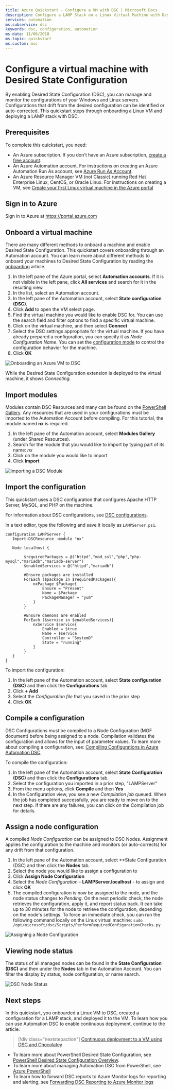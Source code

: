 ```yaml
---
title: Azure Quickstart - Configure a VM with DSC | Microsoft Docs
description: Configure a LAMP Stack on a Linux Virtual Machine with Desired State Configuration
services: automation
ms.subservice: dsc
keywords: dsc, configuration, automation
ms.date: 11/06/2018
ms.topic: quickstart
ms.custom: mvc
---
```


# Configure a virtual machine with Desired State Configuration

By enabling Desired State Configuration (DSC), you can manage and monitor the configurations of your Windows and Linux servers. Configurations that drift from the desired configuration can be identified or auto-corrected. This quickstart steps through onboarding a Linux VM and deploying a LAMP stack with DSC.

## Prerequisites

To complete this quickstart, you need:

* An Azure subscription. If you don't have an Azure subscription, [create a free account](https://azure.microsoft.com/free/).
* An Azure Automation account. For instructions on creating an Azure Automation Run As account, see [Azure Run As Account](automation-sec-configure-azure-runas-account.md).
* An Azure Resource Manager VM (not Classic) running Red Hat Enterprise Linux, CentOS, or Oracle Linux. For instructions on creating a VM, see
  [Create your first Linux virtual machine in the Azure portal](../virtual-machines/linux/quick-create-portal.md)

## Sign in to Azure
Sign in to Azure at https://portal.azure.com

## Onboard a virtual machine
There are many different methods to onboard a machine and enable Desired State Configuration. This quickstart covers onboarding through an Automation account. You can learn more about different methods to onboard your machines to Desired State Configuration by reading the [onboarding](https://docs.microsoft.com/azure/automation/automation-dsc-onboarding) article.

1. In the left pane of the Azure portal, select **Automation accounts**. If it is not visible in the left pane, click **All services** and search for it in the resulting view.
1. In the list, select an Automation account.
1. In the left pane of the Automation account, select **State configuration (DSC)**.
2. Click **Add** to open the VM select page.
3. Find the virtual machine you would like to enable DSC for. You can use the search field and filter options to find a specific virtual machine.
4. Click on the virtual machine, and then select **Connect**
5. Select the DSC settings appropriate for the virtual machine. If you have already prepared a configuration, you can specify it as *Node Configuration Name*. You can set the [configuration mode](https://docs.microsoft.com/powershell/scripting/dsc/managing-nodes/metaConfig) to control the configuration behavior for the machine.
6. Click **OK**

![Onboarding an Azure VM to DSC](./media/automation-quickstart-dsc-configuration/dsc-onboard-azure-vm.png)

While the Desired State Configuration extension is deployed to the virtual machine, it shows *Connecting.*

## Import modules

Modules contain DSC Resources and many can be found on the [PowerShell Gallery](https://www.powershellgallery.com). Any resources that are used in your configurations must be imported to the Automation Account before compiling. For this tutorial, the module named **nx** is required.

1. In the left pane of the Automation account, select **Modules Gallery** (under Shared Resources).
1. Search for the module that you would like to import by typing part of its name: *nx*
1. Click on the module you would like to import
1. Click **Import**

![Importing a DSC Module](./media/automation-quickstart-dsc-configuration/dsc-import-module-nx.png)

## Import the configuration

This quickstart uses a DSC configuration that configures Apache HTTP Server, MySQL, and PHP on the machine.

For information about DSC configurations, see [DSC configurations](https://docs.microsoft.com/powershell/scripting/dsc/configurations/configurations).

In a text editor, type the following and save it locally as `LAMPServer.ps1`.

```powershell-interactive
configuration LAMPServer {
   Import-DSCResource -module "nx"

   Node localhost {

        $requiredPackages = @("httpd","mod_ssl","php","php-mysql","mariadb","mariadb-server")
        $enabledServices = @("httpd","mariadb")

        #Ensure packages are installed
        ForEach ($package in $requiredPackages){
            nxPackage $Package{
                Ensure = "Present"
                Name = $Package
                PackageManager = "yum"
            }
        }

        #Ensure daemons are enabled
        ForEach ($service in $enabledServices){
            nxService $service{
                Enabled = $true
                Name = $service
                Controller = "SystemD"
                State = "running"
            }
        }
   }
}
```

To import the configuration:

1. In the left pane of the Automation account, select **State configuration (DSC)** and then click the **Configurations** tab.
2. Click **+ Add**
3. Select the *Configuration file* that you saved in the prior step
4. Click **OK**

## Compile a configuration

DSC Configurations must be compiled to a Node Configuration (MOF document) before being assigned to a node. Compilation validates the configuration and allows for the input of parameter values. To learn more about compiling a configuration, see: [Compiling Configurations in Azure Automation DSC](https://docs.microsoft.com/azure/automation/automation-dsc-compile)

To compile the configuration:

1. In the left pane of the Automation account, select **State Configuration (DSC)** and then click the **Configurations** tab.
1. Select the configuration you imported in a prior step, "LAMPServer"
1. From the menu options, click **Compile** and then **Yes**
1. In the Configuration view, you see a new *Compilation job* queued. When the job has completed successfully, you are ready to move on to the next step. If there are any failures, you can click on the Compilation job for details.

## Assign a node configuration

A compiled *Node Configuration* can be assigned to DSC Nodes. Assignment applies the configuration to the machine and monitors (or auto-corrects) for any drift from that configuration.

1. In the left pane of the Automation account, select **State Configuration (DSC) and then click the **Nodes** tab.
1. Select the node you would like to assign a configuration to
1. Click **Assign Node Configuration**
1. Select the *Node Configuration* - **LAMPServer.localhost** -  to assign and click **OK**
1. The compiled configuration is now be assigned to the node, and the node status changes to *Pending*. On the next periodic check, the node retrieves the configuration, apply it, and report status back. It can take up to 30 minutes for the node to retrieve the configuration, depending on the node's settings. To force an immediate check, you can run the following command locally on the Linux virtual machine:
   `sudo /opt/microsoft/dsc/Scripts/PerformRequiredConfigurationChecks.py`

![Assigning a Node Configuration](./media/automation-quickstart-dsc-configuration/dsc-assign-node-configuration.png)

## Viewing node status

The status of all managed nodes can be found in the **State Configuration (DSC)** and then under the **Nodes** tab in the Automation Account. You can filter the display by status, node configuration, or name search.

![DSC Node Status](./media/automation-quickstart-dsc-configuration/dsc-node-status.png)

## Next steps

In this quickstart, you onboarded a Linux VM to DSC, created a configuration for a LAMP stack, and deployed it to the VM. To learn how you can use Automation DSC to enable continuous deployment, continue to the article:

> [!div class="nextstepaction"]
> [Continuous deployment to a VM using DSC and Chocolatey](./automation-dsc-cd-chocolatey.md)

* To learn more about PowerShell Desired State Configuration, see [PowerShell Desired State Configuration Overview](https://docs.microsoft.com/powershell/scripting/dsc/overview/overview).
* To learn more about managing Automation DSC from PowerShell, see [Azure PowerShell](https://docs.microsoft.com/powershell/module/azurerm.automation/)
* To learn how to forward DSC reports to Azure Monitor logs for reporting and alerting, see [Forwarding DSC Reporting to Azure Monitor logs](https://docs.microsoft.com/azure/automation/automation-dsc-diagnostics) 

